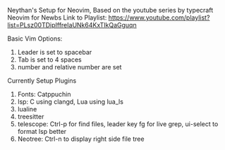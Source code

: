 Neythan's Setup for Neovim,
Based on the youtube series by typecraft Neovim for Newbs
Link to Playlist: https://www.youtube.com/playlist?list=PLsz00TDipIffreIaUNk64KxTIkQaGguqn

Basic Vim Options:
1. Leader is set to spacebar
2. Tab is set to 4 spaces
3. number and relative number are set

Currently Setup Plugins
1. Fonts: Catppuchin
2. lsp: C using clangd, Lua using lua_ls
3. lualine
4. treesitter
5. telescope: Ctrl-p for find files, leader key fg for live grep, ui-select to format lsp better
6. Neotree: Ctrl-n to display right side file tree
